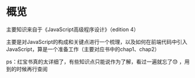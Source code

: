 # 概览

主要知识来自于《JavaScript高级程序设计》（edition 4）

主要是对JavaScript的构成和关键点进行一个梳理，以及如何在前端代码中引入JavaScript，算是一个准备工作（主要对应书中的chap1、chap2）

ps：红宝书真的太详细了，有些知识点只能说作为了解，看过一遍就忘了:sweat: ，用到的时候再行查阅

